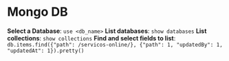 # Mongo DB

**Select a Database**: ```use <db_name>```
**List databases**: ```show databases```
**List collections**: ```show collections```
**Find and select fields to list**: 
```db.items.find({"path": /servicos-online/}, {"path": 1, "updatedBy": 1, "updatedAt": 1}).pretty()```
